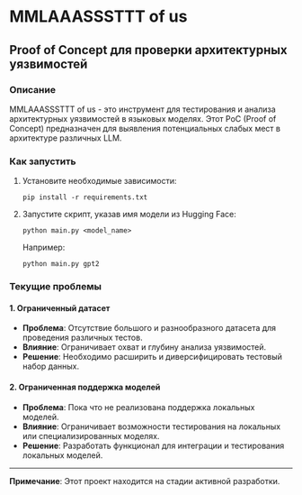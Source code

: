 # MMLAAASSSTTT of us

## Proof of Concept для проверки архитектурных уязвимостей

### Описание
MMLAAASSSTTT of us - это инструмент для тестирования и анализа архитектурных уязвимостей в языковых моделях. Этот PoC (Proof of Concept) предназначен для выявления потенциальных слабых мест в архитектуре различных LLM.

### Как запустить

1. Установите необходимые зависимости:
   ```
   pip install -r requirements.txt
   ```

2. Запустите скрипт, указав имя модели из Hugging Face:
   ```
   python main.py <model_name>
   ```
   Например:
   ```
   python main.py gpt2
   ```

### Текущие проблемы

#### 1. Ограниченный датасет
- **Проблема**: Отсутствие большого и разнообразного датасета для проведения различных тестов.
- **Влияние**: Ограничивает охват и глубину анализа уязвимостей.
- **Решение**: Необходимо расширить и диверсифицировать тестовый набор данных.

#### 2. Ограниченная поддержка моделей
- **Проблема**: Пока что не реализована поддержка локальных моделей.
- **Влияние**: Ограничивает возможности тестирования на локальных или специализированных моделях.
- **Решение**: Разработать функционал для интеграции и тестирования локальных моделей.

---

**Примечание**: Этот проект находится на стадии активной разработки.
